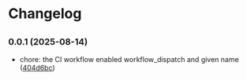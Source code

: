 # Changelog

## <small>0.0.1 (2025-08-14)</small>

* chore: the CI workflow enabled workflow_dispatch and given name ([404d6bc](https://github.com/bitgumbo/astro-tw-autoreference/commit/404d6bc))
